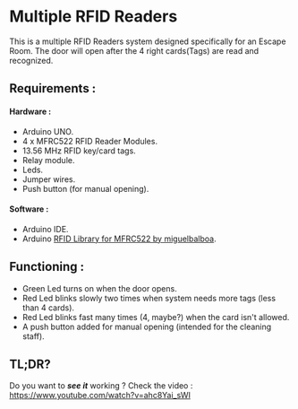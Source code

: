 # Multiple RFID Readers

This is a multiple RFID Readers system designed specifically for an Escape Room. The door will open after the 4 right cards(Tags) are read and recognized.

## Requirements :
   #### Hardware :
   * Arduino UNO.
   * 4 x MFRC522 RFID Reader Modules.
   * 13.56 MHz RFID key/card tags. 
   * Relay module.
   * Leds.
   * Jumper wires.
   * Push button (for manual opening).
   #### Software :
   * Arduino IDE.
   * Arduino [RFID Library for MFRC522 by miguelbalboa](https://github.com/miguelbalboa/rfid).     

## Functioning :
   * Green Led turns on when the door opens.
   * Red Led blinks slowly two times when system needs more tags (less than 4 cards).
   * Red Led blinks fast many times (4, maybe?) when the card isn't allowed.
   * A push button added for manual opening (intended for the cleaning staff).
   
 ## TL;DR?
 Do you want to **_see it_** working ? Check the video : https://www.youtube.com/watch?v=ahc8Yai_sWI
